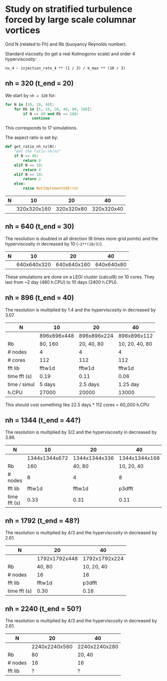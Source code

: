 # Study on stratified turbulence forced by large scale columnar vortices

Grid N (related to Fh) and Rb (buoyancy Reynolds number).

Standard viscosity (to get a real Kolmogorov scale) and order 4 hyperviscosity:

```
nu_4 ~ injection_rate_4 ** (1 / 3) / k_max ** (10 / 3)
```

## nh = 320 (t_end = 20)

We start by `nh = 320` for:

```python
for N in [10, 20, 40]:
    for Rb in [5, 10, 20, 40, 80, 160]:
        if N == 40 and Rb == 160:
            continue
```

This corresponds to 17 simulations.

The aspect ratio is set by:

```python
def get_ratio_nh_nz(N):
    "Get the ratio nh/nz"
    if N == 40:
        return 8
    elif N == 20:
        return 4
    elif N == 10:
        return 2
    else:
        raise NotImplementedError
```

| N | 10          | 20         | 40         |
|---|-------------|------------|------------|
|   | 320x320x160 | 320x320x80 | 320x320x40 |

## nh = 640 (t_end = 30)

The resolution is doubled in all direction (8 times more grid points) and the hyperviscosity in decreased by 10 (`~2**(10/3)`).

| N | 10          | 20          | 40         |
|---|-------------|-------------|------------|
|   | 640x640x320 | 640x640x160 | 640x640x80 |

These simulations are done on a LEGI cluster (calcul8) on 10 cores. They last from ~2 day (480 h.CPU) to 10 days (2400 h.CPU).

## nh = 896 (t_end = 40)

The resolution is multiplied by 1.4 and the hyperviscosity in decreased by 3.07.

| N            | 10            | 20            | 40             |
|--------------|---------------|---------------|----------------|
|              | 896x896x448   | 896x896x224   | 896x896x112    |
| Rb           | 80, 160       | 20, 40, 80    | 10, 20, 40, 80 |
| # nodes      | 4             | 4             | 4              |
| # cores      | 112           | 112           | 112            |
| fft lib      | fftw1d        | fftw1d        | fftw1d         |
| time fft (s) | 0.19          | 0.11          | 0.06           |
| time / simul | 5 days        | 2.5 days      | 1.25 day       |
| h.CPU        | 27000         | 20000         | 13000          |

This should cost something like 22.5 days * 112 cores = 60_000 h.CPU

## nh = 1344 (t_end = 44?)

The resolution is multiplied by 3/2 and the hyperviscosity in decreased by 3.86.

| N            | 10            | 20            | 40            |
|--------------|---------------|---------------|---------------|
|              | 1344x1344x672 | 1344x1344x336 | 1344x1344x168 |
| Rb           | 160           | 40, 80        | 10, 20, 40    |
| # nodes      | 8             | 4             | 8             |
| fft lib      | fftw1d        | fftw1d        | p3dfft        |
| time fft (s) | 0.33          | 0.31          | 0.11          |

## nh = 1792 (t_end = 48?)

The resolution is multiplied by 4/3 and the hyperviscosity in decreased by 2.61.

| N            | 20            | 40            |
|--------------|---------------|---------------|
|              | 1792x1792x448 | 1792x1792x224 |
| Rb           | 40, 80        | 10, 20, 40    |
| # nodes      | 16            | 16            |
| fft lib      | fftw1d        | p3dfft        |
| time fft (s) | 0.30          | 0.16          |


## nh = 2240 (t_end = 50?)

The resolution is multiplied by 4/3 and the hyperviscosity in decreased by 2.61.

| N       | 20            | 40            |
|---------|---------------|---------------|
|         | 2240x2240x560 | 2240x2240x280 |
| Rb      | 80            | 20, 40        |
| # nodes | 16            | 16            |
| fft lib | ?             | ?             |
